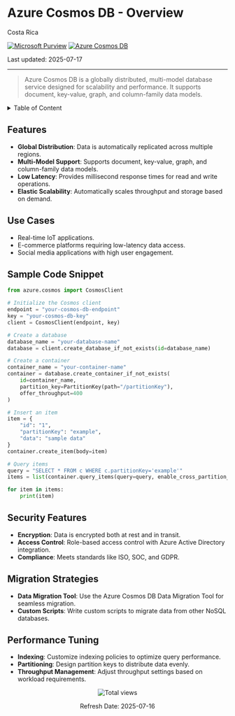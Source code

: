 # Azure Cosmos DB - Overview

Costa Rica

[![Microsoft Purview](https://img.shields.io/badge/Microsoft-Purview-blue)](https://learn.microsoft.com/en-us/azure/purview/) [![Azure Cosmos DB](https://img.shields.io/badge/Azure-CosmosDB-blue)](https://learn.microsoft.com/en-us/azure/cosmos-db/)

Last updated: 2025-07-17

---

> Azure Cosmos DB is a globally distributed, multi-model database service designed for scalability and performance. It supports document, key-value, graph, and column-family data models.

<details>
<summary>Table of Content</summary>

- [Features](#features)
- [Use Cases](#use-cases)
- [Sample Code Snippet](#sample-code-snippet)
- [Security Features](#security-features)
- [Migration Strategies](#migration-strategies)
- [Performance Tuning](#performance-tuning)

</details>

## Features

- **Global Distribution**: Data is automatically replicated across multiple regions.
- **Multi-Model Support**: Supports document, key-value, graph, and column-family data models.
- **Low Latency**: Provides millisecond response times for read and write operations.
- **Elastic Scalability**: Automatically scales throughput and storage based on demand.

## Use Cases

- Real-time IoT applications.
- E-commerce platforms requiring low-latency data access.
- Social media applications with high user engagement.

## Sample Code Snippet

```python
from azure.cosmos import CosmosClient

# Initialize the Cosmos client
endpoint = "your-cosmos-db-endpoint"
key = "your-cosmos-db-key"
client = CosmosClient(endpoint, key)

# Create a database
database_name = "your-database-name"
database = client.create_database_if_not_exists(id=database_name)

# Create a container
container_name = "your-container-name"
container = database.create_container_if_not_exists(
    id=container_name,
    partition_key=PartitionKey(path="/partitionKey"),
    offer_throughput=400
)

# Insert an item
item = {
    "id": "1",
    "partitionKey": "example",
    "data": "sample data"
}
container.create_item(body=item)

# Query items
query = "SELECT * FROM c WHERE c.partitionKey='example'"
items = list(container.query_items(query=query, enable_cross_partition_query=True))

for item in items:
    print(item)
```

## Security Features

- **Encryption**: Data is encrypted both at rest and in transit.
- **Access Control**: Role-based access control with Azure Active Directory integration.
- **Compliance**: Meets standards like ISO, SOC, and GDPR.

## Migration Strategies

- **Data Migration Tool**: Use the Azure Cosmos DB Data Migration Tool for seamless migration.
- **Custom Scripts**: Write custom scripts to migrate data from other NoSQL databases.

## Performance Tuning

- **Indexing**: Customize indexing policies to optimize query performance.
- **Partitioning**: Design partition keys to distribute data evenly.
- **Throughput Management**: Adjust throughput settings based on workload requirements.
  
<!-- START BADGE -->
<div align="center">
  <img src="https://img.shields.io/badge/Total%20views-31-limegreen" alt="Total views">
  <p>Refresh Date: 2025-07-16</p>
</div>
<!-- END BADGE -->
